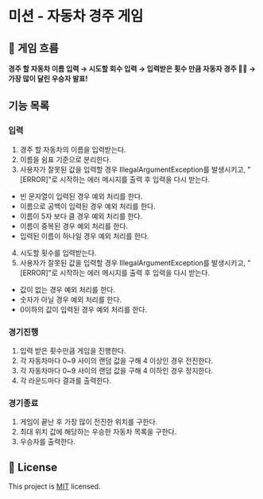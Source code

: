 # 미션 - 자동차 경주 게임
## 🚀 게임 흐름
**경주 할 자동차 이름 입력 → 시도할 회수 입력 → 입력받은 횟수 만큼 자동자 경주 🚗🏃 → 가장 많이 달린 우승자 발표!**

## 기능 목록
### 입력
1. 경주 할 자동차의 이름을 입력받는다.
2. 이름을 쉼표 기준으로 분리한다.
3. 사용자가 잘못된 값을 입력할 경우 IllegalArgumentException를 발생시키고, "[ERROR]"로 시작하는 에러 메시지를 출력 후 입력을 다시 받는다.
  - 빈 문자열이 입력된 경우 예외 처리를 한다.
  - 이름으로 공백이 입력된 경우 예외 처리를 한다.
  - 이름이 5자 보다 클 경우 예외 처리를 한다.
  - 이름이 중복된 경우 예외 처리를 한다.
  - 입력된 이름이 하나일 경우 예외 처리를 한다.
4. 시도할 횟수를 입력받는다.
5. 사용자가 잘못된 값을 입력할 경우 IllegalArgumentException를 발생시키고, "[ERROR]"로 시작하는 에러 메시지를 출력 후 입력을 다시 받는다.
  - 값이 없는 경우 예외 처리를 한다.
  - 숫자가 아닐 경우 예외 처리를 한다.
  - 0이하의 값이 입력된 경우 예외 처리를 한다.
### 경기진행
1. 입력 받은 횟수만큼 게임을 진행한다.
2. 각 자동차마다 0~9 사이의 랜덤 값을 구해 4 이상인 경우 전진한다.
3. 각 자동차마다 0~9 사이의 랜덤 값을 구해 4 이하인 경우 정지한다.
4. 각 라운드마다 결과를 출력한다.
### 경기종료
1. 게임이 끝난 후 가장 많이 전진한 위치를 구한다.
2. 최대 위치 값에 해당하는 우승한 자동차 목록을 구한다.
3. 우승자를 출력한다.



## 📝 License

This project is [MIT](https://github.com/woowacourse/java-racingcar-precourse/blob/master/LICENSE) licensed.
